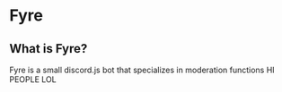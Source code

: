 # Fyre

## What is Fyre?
  Fyre is a small discord.js bot that specializes in moderation functions
HI PEOPLE LOL
